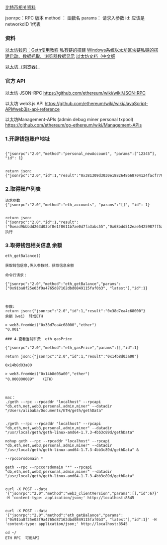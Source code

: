 [比特币相关资料](https://github.com/sunnycn2013/BiteDoc/blob/master/ziliao.md)


jsonrpc：RPC 版本
method ： 函数名
params： 请求入参数
id: 应该是networkdID  1代表

### 资料

[以太坊钱包：Geth使用教程](http://8btc.com/thread-29530-1-1.html)
[私有链的搭建](http://www.cnblogs.com/zl03jsj/p/6858928.html)
[Windows系统以太坊区块链私链的搭建启动、数据抓取、浏览器数据显示](https://bitshuo.com/topic/587d99af4dea36e72c1b3811)
[以太坊文档（中文版](https://www.51chain.net/portal/book/EthereumFrontierGuide/Commandlineinterfaceandoptions-120.html)

[以太坊（浏览器）](https://etherscan.io/)



###  官方 API
以太坊 JSON-RPC 
https://github.com/ethereum/wiki/wiki/JSON-RPC

以太坊 web3.js API 
 https://github.com/ethereum/wiki/wiki/JavaScript-API#web3js-api-reference

以太坊Management-APIs  (admin  debug   miner   personal    txpool)
https://github.com/ethereum/go-ethereum/wiki/Management-APIs


### 1.开辟钱包账户地址

```

{"jsonrpc":"2.0","method":"personal_newAccount", "params":[“12345”], "id": 1}


return json:
{"jsonrpc":"2.0","id":1,"result":"0x381309d3030e1882648668704124facf77970f25"}

```

### 2.取得账户列表


```
请求参数
{"jsonrpc":"2.0","method":"eth_accounts", "params":"[]", "id": 1}


return json:
{"jsonrpc":"2.0","id":1,"result":["0xead9bbbdd263d03bf8e1f0611b7ae0d7fa3abc55","0x68bdd512eae5425987ff5a7d892e30bdecb912c9","0xff97cfaf08abf18aaab69ff8d038ca7101acde0f","0x6f61eac3f037864eec29831a4a18aac41eec25bb","0x9c88b0e1d92c663e9e608ce6b2d0c9da88d4c7a9","0x8738bf660f98be83016579dbec72594debd7a45a"]}
执行

```

### 3.取得钱包相关信息 余额



 ```
eth_getBalance()

获取钱包信息,传入参数时，获取信息余额

命令行请求：

{"jsonrpc":"2.0","method":"eth_getBalance","params":["0x91ba8f25e03f9a4765d87162dbd0849115faf0b3", "latest"],"id":1}



参数:
return json:{"jsonrpc":"2.0","id":1,"result":"0x38d7ea4c68000"}
余额（wei） 转成ETH

> web3.fromWei("0x38d7ea4c68000","ether")
"0.001"

### 4.查看当前矿费  eth_gasPrice

{"jsonrpc":"2.0","method":"eth_gasPrice","params":[],"id":1}

return json:{"jsonrpc":"2.0","id":1,"result":"0x14b8d03a00"}

0x14b8d03a00 

> web3.fromWei("0x14b8d03a00","ether")
"0.000000089"   （ETH）



mac：
./geth --rpc --rpcaddr "localhost" --rpcapi  "db,eth,net,web3,personal,admin,miner" --datadir "/Users/alibaba/Documents/ETH/geth/gethData"


./geth --rpc --rpcaddr "localhost" --rpcapi  "db,eth,net,web3,personal,admin,miner" --datadir "/usr/local/geth/geth-linux-amd64-1.7.3-4bb3c89d/gethData"

nohup geth --rpc --rpcaddr "localhost" --rpcapi  "db,eth,net,web3,personal,admin,miner" --datadir "/usr/local/geth/geth-linux-amd64-1.7.3-4bb3c89d/gethData" &

--rpccorsdomain *

geth --rpc --rpccorsdomain "*" --rpcapi  "db,eth,net,web3,personal,admin,miner" --datadir "/usr/local/geth/geth-linux-amd64-1.7.3-4bb3c89d/gethData"


curl -X POST --data '{"jsonrpc":"2.0","method":"web3_clientVersion","params":[],"id":67}' -H 'content-type: application/json;' http://localhost:8545


curl -X POST --data '{"jsonrpc":"2.0","method":"eth_getBalance","params":["0x91ba8f25e03f9a4765d87162dbd0849115faf0b3", "latest"],"id":1}' -H 'content-type: application/json;' http://localhost:8545

cd ~/
ETH RPC  可用API  
